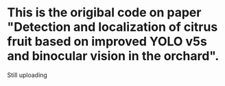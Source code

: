 # This is the origibal code on paper "Detection and localization of citrus fruit based on improved YOLO v5s and binocular vision in the orchard".
Still uploading

